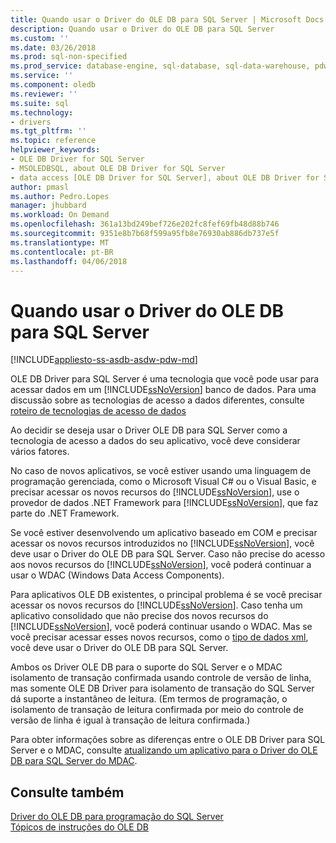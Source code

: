 ```yaml
---
title: Quando usar o Driver do OLE DB para SQL Server | Microsoft Docs
description: Quando usar o Driver do OLE DB para SQL Server
ms.custom: ''
ms.date: 03/26/2018
ms.prod: sql-non-specified
ms.prod_service: database-engine, sql-database, sql-data-warehouse, pdw
ms.service: ''
ms.component: oledb
ms.reviewer: ''
ms.suite: sql
ms.technology:
- drivers
ms.tgt_pltfrm: ''
ms.topic: reference
helpviewer_keywords:
- OLE DB Driver for SQL Server
- MSOLEDBSQL, about OLE DB Driver for SQL Server
- data access [OLE DB Driver for SQL Server], about OLE DB Driver for SQL Server
author: pmasl
ms.author: Pedro.Lopes
manager: jhubbard
ms.workload: On Demand
ms.openlocfilehash: 361a13bd249bef726e202fc8fef69fb48d88b746
ms.sourcegitcommit: 9351e8b7b68f599a95fb8e76930ab886db737e5f
ms.translationtype: MT
ms.contentlocale: pt-BR
ms.lasthandoff: 04/06/2018
---
```

# <a name="when-to-use-ole-db-driver-for-sql-server"></a>Quando usar o Driver do OLE DB para SQL Server
[!INCLUDE[appliesto-ss-asdb-asdw-pdw-md](../../includes/appliesto-ss-asdb-asdw-pdw-md.md)]

  OLE DB Driver para SQL Server é uma tecnologia que você pode usar para acessar dados em um [!INCLUDE[ssNoVersion](../../includes/ssnoversion-md.md)] banco de dados.  Para uma discussão sobre as tecnologias de acesso a dados diferentes, consulte [roteiro de tecnologias de acesso de dados](http://go.microsoft.com/fwlink/?LinkID=179186)  
  
 Ao decidir se deseja usar o Driver OLE DB para SQL Server como a tecnologia de acesso a dados do seu aplicativo, você deve considerar vários fatores.  
  
 No caso de novos aplicativos, se você estiver usando uma linguagem de programação gerenciada, como o Microsoft Visual C# ou o Visual Basic, e precisar acessar os novos recursos do [!INCLUDE[ssNoVersion](../../includes/ssnoversion-md.md)], use o provedor de dados .NET Framework para [!INCLUDE[ssNoVersion](../../includes/ssnoversion-md.md)], que faz parte do .NET Framework.  
  
 Se você estiver desenvolvendo um aplicativo baseado em COM e precisar acessar os novos recursos introduzidos no [!INCLUDE[ssNoVersion](../../includes/ssnoversion-md.md)], você deve usar o Driver do OLE DB para SQL Server. Caso não precise do acesso aos novos recursos do [!INCLUDE[ssNoVersion](../../includes/ssnoversion-md.md)], você poderá continuar a usar o WDAC (Windows Data Access Components).  
  
 Para aplicativos OLE DB existentes, o principal problema é se você precisar acessar os novos recursos do [!INCLUDE[ssNoVersion](../../includes/ssnoversion-md.md)]. Caso tenha um aplicativo consolidado que não precise dos novos recursos do [!INCLUDE[ssNoVersion](../../includes/ssnoversion-md.md)], você poderá continuar usando o WDAC. Mas se você precisar acessar esses novos recursos, como o [tipo de dados xml](../../t-sql/xml/xml-transact-sql.md), você deve usar o Driver do OLE DB para SQL Server.  
  
 Ambos os Driver OLE DB para o suporte do SQL Server e o MDAC isolamento de transação confirmada usando controle de versão de linha, mas somente OLE DB Driver para isolamento de transação do SQL Server dá suporte a instantâneo de leitura. (Em termos de programação, o isolamento de transação de leitura confirmada por meio do controle de versão de linha é igual à transação de leitura confirmada.)  
  
 Para obter informações sobre as diferenças entre o OLE DB Driver para SQL Server e o MDAC, consulte [atualizando um aplicativo para o Driver do OLE DB para SQL Server do MDAC](../oledb/applications/updating-an-application-to-oledb-driver-for-sql-server-from-mdac.md).  
  
## <a name="see-also"></a>Consulte também  
 [Driver do OLE DB para programação do SQL Server](../oledb/oledb-driver-for-sql-server-programming.md)     
 [Tópicos de instruções do OLE DB](../oledb/ole-db-how-to/ole-db-how-to-topics.md)  
  
  
